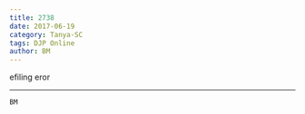 ```yaml
---
title: 2738
date: 2017-06-19
category: Tanya-SC
tags: DJP Online
author: BM
---
```


efiling eror

---



`BM`

